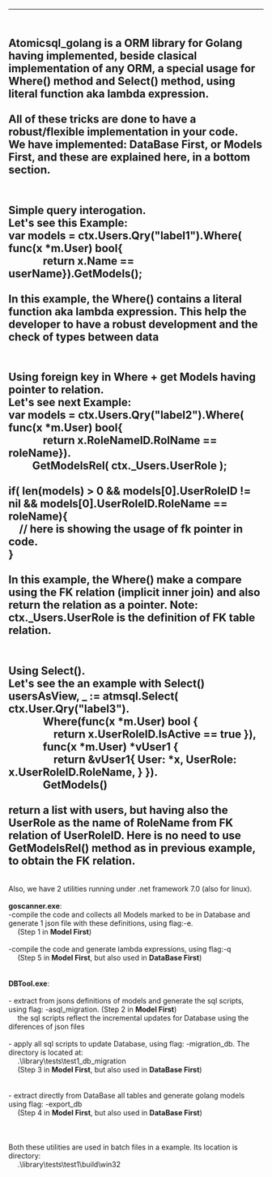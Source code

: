 ------------------------------------------
<br/>**Atomicsql_golang** is a **ORM library** for Golang having implemented, beside clasical implementation of any ORM, a special usage for **Where() method** and **Select() method**, using literal function aka lambda expression.
<br/>
<br/>All of these tricks are done to have a **robust**/**flexible implementation** in your code.
<br/>We have implemented: **DataBase First**, or **Models First**, and these are explained here, in a bottom section.
------------------------------------------
<br/> **Simple query interogation**. 
<br/> Let's see this Example:
<br/> var models = ctx.Users.Qry("label1").Where( func(x *m.User) bool{
<br/> &emsp;&emsp;&emsp;   return x.Name == userName}).GetModels();
<br/> 
<br/> In this example, the Where() contains a literal function aka lambda expression. This help the developer to have a robust development and the check of types between data
------------------------------------------
<br/> **Using foreign key in Where** + **get Models having pointer to relation**. 
<br/> Let's see next Example: 
<br/> var models = ctx.Users.Qry("label2").Where( func(x *m.User) bool{
<br/> &emsp;&emsp;&emsp;   return x.RoleNameID.RolName == roleName}).
<br/> &emsp;&emsp;     GetModelsRel( ctx._Users.UserRole );
<br/> 
<br/> if( len(models) > 0 && models[0].UserRoleID != nil && models[0].UserRoleID.RoleName == roleName){
<br/> &emsp;// here is showing the usage of fk pointer in code.
<br/> }
<br/> 
<br/> In this example, the Where() make a compare using the FK relation (implicit inner join) and also return the relation as a pointer. Note: ctx._Users.UserRole is the definition of FK table relation.
------------------------------------------
<br/> **Using Select()**. 
<br/>Let's see the an example with Select()
<br/>usersAsView, _ := atmsql.Select( ctx.User.Qry("label3").
<br/>&emsp;&emsp;&emsp;                      Where(func(x *m.User) bool {
<br/>&emsp;&emsp;&emsp;&emsp;                      return x.UserRoleID.IsActive == true }),
<br/>&emsp;&emsp;&emsp;                      func(x *m.User) *vUser1 {
<br/>&emsp;&emsp;&emsp;&emsp;                            return &vUser1{ User: *x, UserRole: x.UserRoleID.RoleName, } }).
<br/>&emsp;&emsp;&emsp;                      GetModels()
<br/>
<br/>return a list with users, but having also the UserRole as the name of RoleName from FK relation of UserRoleID. Here is no need to use GetModelsRel() method as in previous example, to obtain the FK relation.
------------------------------------------
<br/>Also, we have 2 utilities running under .net framework 7.0 (also for linux).
<br/>
<br/>**goscanner.exe**: 
<br/>-compile the code and collects all Models marked to be in Database and generate 1 json file with these definitions, using flag:-e.
<br/>&emsp;   (Step 1 in **Model First**)
<br/>
<br/>-compile the code and generate lambda expressions, using flag:-q
<br/>&emsp;   (Step 5 in **Model First**, but also used in **DataBase First**)
<br/>
<br/>
<br/>**DBTool.exe**:
<br/>
<br/>- extract from jsons definitions of models and generate the sql scripts, using flag: -asql_migration. (Step 2 in **Model First**)
<br/>&emsp;    the sql scripts reflect the incremental updates for Database using the diferences of json files
<br/>
<br/>- apply all sql scripts to update Database, using flag: -migration_db. The directory is located at:
<br/>&emsp;	.\library\tests\test1\_db_migration
<br/>&emsp;	(Step 3 in **Model First**, but also used in **DataBase First**)
<br/><br/>
<br/>- extract directly from DataBase all tables and generate golang models using flag: -export_db
<br/>&emsp;	(Step 4 in **Model First**, but also used in **DataBase First**)<br/>
<br/>
<br/>
<br/>Both these utilities are used in batch files in a example. Its location is directory:
<br/>&emsp;    .\library\tests\test1\build\win32
<br/>